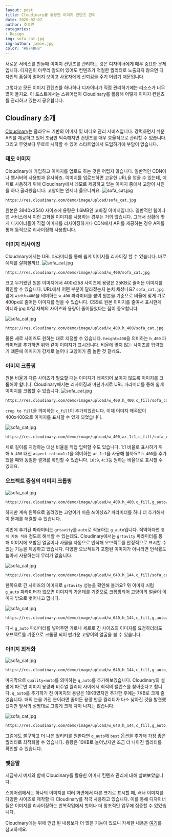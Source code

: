 ```yaml
---
layout: post
title: Cloudinary를 활용한 이미지 컨텐츠 관리
date: 2020-02-07
author: 추호연
categories: 
- Design
img: sofa_cat.jpg
img-author: jamie.jpg
color: "#8748F8"
---
```

새로운 서비스를 만들때 이미지 컨텐츠를 관리하는 것은 디자이너에게 매우 중요한 문제입니다. 디자인이 아무리 잘되어 있어도 컨텐츠가 적절한 퀄리티로 노출되지 않으면 디자인의 품질이 떨어져 보이고 사용자에게 신뢰감을 주기 어렵기 때문입니다.

그렇다고 모든 이미지 컨텐츠를 하나하나 디자이너가 직접 관리하기에는 리소스가 너무 많이 들지요. 이 포스트에서는 스퀘어랩이 Cloudinary를 활용해 어떻게 이미지 컨텐츠를 관리하고 있는지 공유합니다.

## Cloudinary 소개
[Cloudinary](https://cloudinary.com/)는 클라우드 기반의 이미지 및 비디오 관리 서비스입니다. 강력하면서 쉬운 API를 제공하고 있어 조금만 익숙해지면 컨텐츠를 매우 효율적으로 관리할 수 있습니다. 그리고 무엇보다 무료로 시작할 수 있어 스타트업에서 도입하기에 부담이 없습니다.

### 데모 이미지
Cloudinary에 가입하고 이미지를 업로드 하는 것은 어렵지 않습니다. 일반적인 CDN이나 웹서버의 사용법과 유사하죠. 이미지를 업로드하면 고유한 URL을 얻을 수 있는데, 예제로 사용하기 위해 Cloudinary에서 데모로 제공하고 있는 이미지 중에서 고양이 사진을 하나 골라봤습니다. 고양이는 언제나 옳으니까요.
![sofa_cat.jpg](https://res.cloudinary.com/demo/image/upload/sofa_cat.jpg)

    https://res.cloudinary.com/demo/image/upload/sofa_cat.jpg
    
원본은 3940x2540 사이즈에 용량은 1.6MB인 고화질 이미지입니다. 일반적인 웹이나 앱 서비스에서 이런 고화질 이미지를 사용하는 경우는 거의 없습니다. 그래서 상황에 맞게 디자이너들이 직접 이미지를 리사이징하거나 CDN에서 API를 제공하는 경우 API를 통해 동적으로 리사이징해 사용합니다.

### 이미지 리사이징
Cloudinary에서는 URL 파라미터를 통해 쉽게 이미지를 리사이징 할 수 있습니다. 바로 예제를 살펴볼까요.
![sofa_cat.jpg](https://res.cloudinary.com/demo/image/upload/w_400/sofa_cat.jpg) 

    https://res.cloudinary.com/demo/image/upload/w_400/sofa_cat.jpg
    
크고 무거웠던 원본 이미지에서 400x258 사이즈에 용량은 25KB로 줄어든 이미지를 확인할 수 있습니다. URL에서 어떤 부분이 달라졌는지 눈치 채셨나요? `sofa_cat.jpg` 앞에 `width=400`을 의미하는 `w_400` 파라미터를 붙여 원본을 기준으로 비율에 맞게 가로 400px로 줄어든 이미지를 얻을 수 있습니다. CSS로 원본 이미지를 줄여서 표시한게 아니라 jpg 파일 자체의 사이즈와 용량이 줄어들었다는 점이 중요합니다. 

<div class="spacing-40"></div>

![sofa_cat.jpg](https://res.cloudinary.com/demo/image/upload/w_400,h_400/sofa_cat.jpg) 

    https://res.cloudinary.com/demo/image/upload/w_400,h_400/sofa_cat.jpg
    
물론 세로 사이즈도 원하는 대로 지정할 수 있습니다. `height=400`을 의미하는 `h_400` 파라미터를 추가하면 위와 같이 이미지가 표시됩니다. 비율에 맞지 않는 사이즈를 입력했기 떄문에 이미지가 강제로 늘어나 고양이가 좀 놀란 것 같네요.

### 이미지 크롭핑
원본 비율과 다른 사이즈가 필요할 때는 이미지가 왜곡되어 보이지 않도록 이미지를 크롭해야 합니다. Cloudinary에서는 리사이징과 마찬가지로 URL 파라미터를 통해 쉽게 이미지를 크롭할 수 있습니다.
![sofa_cat.jpg](https://res.cloudinary.com/demo/image/upload/w_400,h_400,c_fill/sofa_cat.jpg) 

    https://res.cloudinary.com/demo/image/upload/w_400,h_400,c_fill/sofa_cat.jpg

`crop to fill`을 의미하는 `c_fill`이 추가되었습니다. 이제 이미지 왜곡없이 400x400으로 이미지를 표시할 수 있게 되었습니다.

<div class="spacing-40"></div>

![sofa_cat.jpg](https://res.cloudinary.com/demo/image/upload/w_400,ar_1:1,c_fill/sofa_cat.jpg) 

    https://res.cloudinary.com/demo/image/upload/w_400,ar_1:1,c_fill/sofa_cat.jpg

세로 길이를 지정하는 대신 비율을 직접 입력할 수도 있습니다. 1:1 비율로 표시하기 위해 `h_400` 대신 `aspect ratio=1:1`을 의미하는 `ar_1:1`을 사용해 볼까요? `h_400`를 추가했을 때와 동일한 결과를 확인할 수 있습니다. `16:9`, `4:3`등 원하는 비율대로 표시할 수 있지요.


### 오브젝트 중심의 이미지 크롭핑

![sofa_cat.jpg](https://res.cloudinary.com/demo/image/upload/w_400,h_400,c_fill,g_auto/sofa_cat.jpg) 

    https://res.cloudinary.com/demo/image/upload/w_400,h_400,c_fill,g_auto/sofa_cat.jpg

하지만 계속 왼쪽으로 쏠려있는 고양이가 마음 쓰이셨죠? 파라미터를 하나 더 추가해서 이 문제를 해결할 수 있습니다.

이번에 추가된 파라미터는 `grtavity`를 `auto`로 적용하는 `g_auto`입니다. 직역하자면 `중력 자동 적용` 정도로 해석할 수 있는데요. Cloudinary에서는 `grtavity` 파라미터를 통해 이미지에 포함된 얼굴이나 사물을 자동으로 인식해 오브젝트를 안정적으로 표시할 수 있는 기능을 제공하고 있습니다. 다양한 오브젝트가 포함된 이미지가 아니라면 인식률도 높아서 사용하는데 무리가 없습니다.

<div class="spacing-40"></div>

![sofa_cat.jpg](https://res.cloudinary.com/demo/image/upload/w_640,h_144,c_fill/sofa_cat.jpg) 

    https://res.cloudinary.com/demo/image/upload/w_640,h_144,c_fill/sofa_cat.jpg
    
한쪽으로 긴 사이즈의 이미지로 `grtavity` 성능을 확인해 볼까요? 위 이미지 처럼 `g_auto` 파라미터가 없으면 이미지의 가운데를 기준으로 크롭핑되어 고양이의 얼굴이 이미지 밖으로 벗어나고 맙니다.   

<div class="spacing-40"></div>

![sofa_cat.jpg](https://res.cloudinary.com/demo/image/upload/w_640,h_144,c_fill,g_auto/sofa_cat.jpg) 

    https://res.cloudinary.com/demo/image/upload/w_640,h_144,c_fill,g_auto/sofa_cat.jpg

다시 `g_auto` 파라미터를 넣어주면 가로나 세로로 긴 사이즈의 이미지를 요청하더라도 오브젝트를 기준으로 크롭핑 되어 반가운 고양이의 얼굴을 볼 수 있습니다.

### 이미지 최적화

![sofa_cat.jpg](https://res.cloudinary.com/demo/image/upload/w_640,h_144,c_fill,g_auto,q_auto/sofa_cat.jpg) 

    https://res.cloudinary.com/demo/image/upload/w_640,h_144,c_fill,g_auto,q_auto/sofa_cat.jpg
    
마지막으로 `quality=auto`를 의미하는 `q_auto`를 추가해보겠습니다. Cloudinary의 설명에 따르면 이미지 용량과 비주얼 퀄리티 사이에서 최적의 밸런스를 찾아준다고 합니다.
`q_auto`를 추가하기 전 이미지의 용량은 19KB였지만 추가한 후에는 7KB로 크게 줄었습니다. 매의 눈을 가진 분이라면 줄어든 용량 만큼 퀄리티가 다소 낮아진 것을 발견했겠지만 앞서의 설명대로 그렇게 크게 차이 나지는 않습니다.

![sofa_cat.jpg](https://res.cloudinary.com/demo/image/upload/w_640,h_144,c_fill,g_auto,q_auto:best/sofa_cat.jpg) 

    https://res.cloudinary.com/demo/image/upload/w_640,h_144,c_fill,g_auto,q_auto:best/sofa_cat.jpg
    
그럼에도 불구하고 더 나은 퀄리티를 원한다면 `q_auto`에 `best` 옵션을 추가해 가장 좋은 퀄리티로 최적화할 수 있습니다. 용량은 10KB로 늘어났지만 조금 더 나아진 퀄리티를 확인할 수 있습니다.       

<div class="spacing-40"></div>

### 맺음말
지금까지 예제와 함께 Cloudinary를 활용한 이미지 컨텐츠 관리에 대해 살펴보았습니다.

스퀘어랩에서는 하나의 이미지를 여러 화면에서 다른 크기로 표시할 때, 배너 이미지를 다양한 사이즈로 제작할 때 Cloudinary를 적극 사용하고 있습니다. 이를 통해 디자이너들은 이미지를 리사이징하는 반복작업에서 벗어나 더 창조적인 업무에 집중할 수 있었습니다.

Cloudinary에는 위에 언급 된 내용보다 더 많은 기능이 있으니 자세한 내용은 [여기](https://cloudinary.com/documentation/image_transformations)를 참고하세요. 